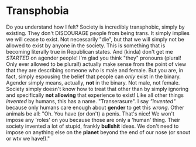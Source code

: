 # Transphobia
Do you understand how I felt? Society is incredibly transphobic, simply by existing. They don't DISCOURAGE people from being trans. It simply implies we will cease to exist. Not necessarily "die", but that we will simply not be allowed to exist by anyone in the society. This is something that is becoming literally true in Republican states. And (kinda) don't get me *STARTED* on agender people! I'm glad you think "they" pronouns (plural! Only ever allowed to be plural!) actually make sense from the point of view that they are describing someone who is male and female. But you are, in fact, simply espousing the belief that people can *only* exist in the binary. Agender simply means, actually, **not** in the binary. Not male, not female. Society simply doesn't know how to treat that other than by simply ignoring and specifically **not allowing** that experience to exist!
Like all other things *invented* by humans, this has a name. "Transerasure". I say *"invented"* because only humans care enough about **gender** to get this *wrong*. Other animals be all: "Oh. You have (or don't) a penis. That's nice! We won't impose any 'roles' on you because those are only a 'human' thing. Their society invented a lot of stupid, frankly **bullshit** ideas. We don't need to impose on anything else on the **planet** beyond the end of our nose (or snout or wtv we have!)."